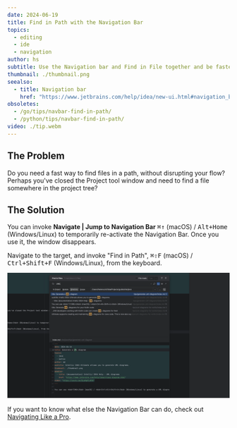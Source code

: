 ```yaml
---
date: 2024-06-19
title: Find in Path with the Navigation Bar
topics:
  - editing
  - ide
  - navigation
author: hs
subtitle: Use the Navigation bar and Find in File together and be faster than all of your team members.
thumbnail: ./thumbnail.png
seealso:
  - title: Navigation bar
    href: "https://www.jetbrains.com/help/idea/new-ui.html#navigation_bar"
obsoletes:
  - /go/tips/navbar-find-in-path/
  - /python/tips/navbar-find-in-path/
video: ./tip.webm
---
```


## The Problem

Do you need a fast way to find files in a path, without disrupting your flow? Perhaps you've closed the Project tool window and need to find a file somewhere in the project tree?

## The Solution

You can invoke **Navigate | Jump to Navigation Bar** <kbd>⌘↑</kbd> (macOS) / <kbd>Alt+Home</kbd> (Windows/Linux) to temporarily re-activate the Navigation Bar. Once you use it, the window disappears.

Navigate to the target, and invoke "Find in Path", <kbd>⌘⇧F</kbd> (macOS) / <kbd>Ctrl+Shift+F</kbd> (Windows/Linux), from the keyboard.

![find-in-file.png](find-in-file.png)

If you want to know what else the Navigation Bar can do, check out [Navigating Like a Pro](https://youtu.be/zK7Q8dVE-g8).
